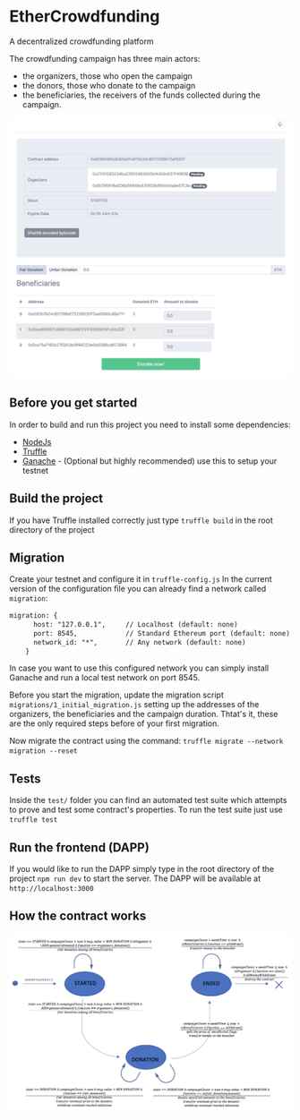 # EtherCrowdfunding
A decentralized crowdfunding platform

The crowdfunding campaign has three main actors: 

- the organizers, those who open the campaign
- the donors, those who donate to the campaign
- the beneficiaries, the receivers of the funds collected during the campaign.

![contract](./sample_img/contract.png)

## Before you get started
In order to build and run this project you need to install some dependencies:

- [NodeJs](https://nodejs.org/it/download/)
- [Truffle](https://www.trufflesuite.com/docs/truffle/getting-started/installation) 
- [Ganache](https://www.trufflesuite.com/ganache) - (Optional but highly recommended) use this to setup your testnet
 
## Build the project
If you have Truffle installed correctly just type
`truffle build`
in the root directory of the project

## Migration
Create your testnet and configure it in `truffle-config.js`
In the current version of the configuration file you can already find a network called `migration`:

``` 
migration: {
      host: "127.0.0.1",     // Localhost (default: none)
      port: 8545,            // Standard Ethereum port (default: none)
      network_id: "*",       // Any network (default: none)
    }
```

In case you want to use this configured network you can simply install Ganache and run a local test network on port 8545.

Before you start the migration, update the migration script `migrations/1_initial_migration.js` setting up the addresses of the organizers, the beneficiaries and the campaign duration. 
Thtat's it, these are the only required steps before of your first migration. 

Now migrate the contract using the command:
`truffle migrate --network migration --reset`

## Tests
Inside the `test/` folder you can find an automated test suite which attempts to prove and test some contract's properties.
To run the test suite just use `truffle test`

## Run the frontend (DAPP)
If you would like to run the DAPP simply type in the root directory of the project `npm run dev` to start the server.
The DAPP will be available at `http://localhost:3000`

## How the contract works
![state-machine](./sample_img/state-machine.png)



